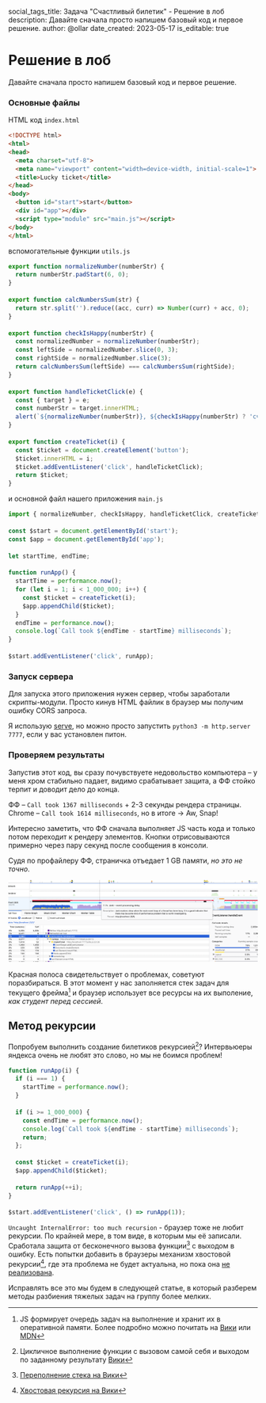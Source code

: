 social_tags_title: Задача "Счастливый билетик" - Решение в лоб
description: Давайте сначала просто напишем базовый код и первое решение.
author: @ollar
date_created: 2023-05-17
is_editable: true

# Решение в лоб

Давайте сначала просто напишем базовый код и первое решение.

### Основные файлы

HTML код `index.html`

```html
<!DOCTYPE html>
<html>
<head>
  <meta charset="utf-8">
  <meta name="viewport" content="width=device-width, initial-scale=1">
  <title>Lucky ticket</title>
</head>
<body>
  <button id="start">start</button>
  <div id="app"></div>
  <script type="module" src="main.js"></script>
</body>
</html>
```

вспомогательные функции `utils.js`

```js
export function normalizeNumber(numberStr) {
  return numberStr.padStart(6, 0);
}

export function calcNumbersSum(str) {
  return str.split('').reduce((acc, curr) => Number(curr) + acc, 0);
}

export function checkIsHappy(numberStr) {
  const normalizedNumber = normalizeNumber(numberStr);
  const leftSide = normalizedNumber.slice(0, 3);
  const rightSide = normalizedNumber.slice(3);
  return calcNumbersSum(leftSide) === calcNumbersSum(rightSide);
}

export function handleTicketClick(e) {
  const { target } = e;
  const numberStr = target.innerHTML;
  alert(`${normalizeNumber(numberStr)}, ${checkIsHappy(numberStr) ? 'счастливый' : 'несчастливый'}`);
}

export function createTicket(i) {
  const $ticket = document.createElement('button');
  $ticket.innerHTML = i;
  $ticket.addEventListener('click', handleTicketClick);
  return $ticket;
}
```

и основной файл нашего приложения `main.js`

```js
import { normalizeNumber, checkIsHappy, handleTicketClick, createTicket } from './utils.js';

const $start = document.getElementById('start');
const $app = document.getElementById('app');

let startTime, endTime;

function runApp() {
  startTime = performance.now();
  for (let i = 1; i < 1_000_000; i++) {
    const $ticket = createTicket(i);
    $app.appendChild($ticket);
  }
  endTime = performance.now();
  console.log(`Call took ${endTime - startTime} milliseconds`);
}

$start.addEventListener('click', runApp);
```

### Запуск сервера

Для запуска этого приложения нужен сервер, чтобы заработали скрипты-модули. Просто кинув HTML файлик в браузер мы получим ошибку CORS запроса.

Я использую [serve](https://www.npmjs.com/package/serve), но можно просто запустить `python3 -m http.server 7777`, если у вас установлен питон.

### Проверяем результаты

Запустив этот код, вы сразу почувствуете недовольство компьютера – у меня хром стабильно падает, видимо срабатывает защита, а ФФ стойко терпит и доводит дело до конца.

ФФ – `Call took 1367 milliseconds` + 2-3 секунды рендера страницы.
Chrome – `Call took 1614 milliseconds`, но в итоге -> Aw, Snap!

Интересно заметить, что ФФ сначала выполняет JS часть кода и только потом переходит к рендеру элементов. Кнопки отрисовываются примерно через пару секунд после сообщения в консоли.

Судя по профайлеру ФФ, страничка отъедает 1 GB памяти, _но это не точно_.

![](screenshot0.png)

Красная полоса свидетельствует о проблемах, советуют поразбираться. В этот момент у нас заполняется стек задач для текущего фрейма[^frame] и браузер использует все ресурсы на их выполение, _как студент перед сессией_.

## Метод рекурсии

Попробуем выполнить создание билетиков рекурсией[^recursion]? Интервьюеры яндекса очень не любят это слово, но мы не боимся проблем!

[^recursion]: Цикличное выполнение функции с вызовом самой себя и выходом по заданному результату [Вики](https://ru.wikipedia.org/wiki/%D0%A0%D0%B5%D0%BA%D1%83%D1%80%D1%81%D0%B8%D1%8F#%D0%92_%D0%BF%D1%80%D0%BE%D0%B3%D1%80%D0%B0%D0%BC%D0%BC%D0%B8%D1%80%D0%BE%D0%B2%D0%B0%D0%BD%D0%B8%D0%B8)
[^frame]: JS формирует очередь задач на выполнение и хранит их в оперативной памяти. Более подробно можно почитать на [Вики](https://ru.wikipedia.org/wiki/%D0%A1%D1%82%D0%B5%D0%BA_%D0%B2%D1%8B%D0%B7%D0%BE%D0%B2%D0%BE%D0%B2) или [MDN](https://developer.mozilla.org/en-US/docs/Glossary/Call_Stack)

```js
function runApp(i) {
  if (i === 1) {
    startTime = performance.now();
  }

  if (i >= 1_000_000) {
    const endTime = performance.now();
    console.log(`Call took ${endTime - startTime} milliseconds`);
    return;
  };

  const $ticket = createTicket(i);
  $app.appendChild($ticket);

  return runApp(++i);
}

$start.addEventListener('click', () => runApp(1));
```

`Uncaught InternalError: too much recursion` - браузер тоже не любит рекурсии. По крайней мере, в том виде, в которым мы её записали. Сработала защита от бесконечного вызова функции[^2] с выходом в ошибку. Есть попытки добавить в браузеры механизм хвостовой рекурсии[^3], где эта проблема не будет актуальна, но пока она [не реализована](http://kangax.github.io/compat-table/es6/#test-proper_tail_calls_(tail_call_optimisation)).

Исправлять все это мы будем в следующей статье, в который разберем методы разбиения тяжелых задач на группу более мелких.

[^2]: [Переполнение стека на Вики](https://ru.wikipedia.org/wiki/%D0%9F%D0%B5%D1%80%D0%B5%D0%BF%D0%BE%D0%BB%D0%BD%D0%B5%D0%BD%D0%B8%D0%B5_%D1%81%D1%82%D0%B5%D0%BA%D0%B0)
[^3]: [Хвостовая рекурсия на Вики](https://ru.wikipedia.org/wiki/%D0%A5%D0%B2%D0%BE%D1%81%D1%82%D0%BE%D0%B2%D0%B0%D1%8F_%D1%80%D0%B5%D0%BA%D1%83%D1%80%D1%81%D0%B8%D1%8F)
